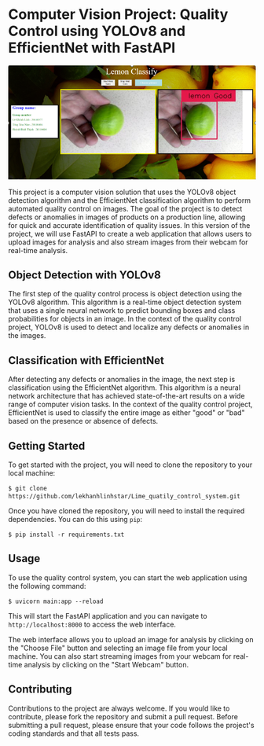 # Computer Vision Project: Quality Control using YOLOv8 and EfficientNet with FastAPI

![Example ](example_output.jpg)

This project is a computer vision solution that uses the YOLOv8 object detection algorithm and the EfficientNet classification algorithm to perform automated quality control on images. The goal of the project is to detect defects or anomalies in images of products on a production line, allowing for quick and accurate identification of quality issues. In this version of the project, we will use FastAPI to create a web application that allows users to upload images for analysis and also stream images from their webcam for real-time analysis.

## Object Detection with YOLOv8

The first step of the quality control process is object detection using the YOLOv8 algorithm. This algorithm is a real-time object detection system that uses a single neural network to predict bounding boxes and class probabilities for objects in an image. In the context of the quality control project, YOLOv8 is used to detect and localize any defects or anomalies in the images.

## Classification with EfficientNet

After detecting any defects or anomalies in the image, the next step is classification using the EfficientNet algorithm. This algorithm is a neural network architecture that has achieved state-of-the-art results on a wide range of computer vision tasks. In the context of the quality control project, EfficientNet is used to classify the entire image as either "good" or "bad" based on the presence or absence of defects.

## Getting Started

To get started with the project, you will need to clone the repository to your local machine:

```
$ git clone https://github.com/lekhanhlinhstar/Lime_quatily_control_system.git
```

Once you have cloned the repository, you will need to install the required dependencies. You can do this using `pip`:

```
$ pip install -r requirements.txt
```

## Usage

To use the quality control system, you can start the web application using the following command:

```
$ uvicorn main:app --reload
```

This will start the FastAPI application and you can navigate to `http://localhost:8000` to access the web interface.

The web interface allows you to upload an image for analysis by clicking on the "Choose File" button and selecting an image file from your local machine. You can also start streaming images from your webcam for real-time analysis by clicking on the "Start Webcam" button.



## Contributing

Contributions to the project are always welcome. If you would like to contribute, please fork the repository and submit a pull request. Before submitting a pull request, please ensure that your code follows the project's coding standards and that all tests pass.

